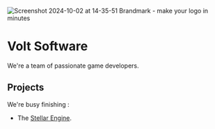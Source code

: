 ![Screenshot 2024-10-02 at 14-35-51 Brandmark - make your logo in minutes](https://github.com/user-attachments/assets/24c6d945-3c6a-44b7-b5c1-de2a67437a47)

# Volt Software

We're a team of passionate game developers.

## Projects

We're busy finishing :
- The [Stellar Engine](https://github.com/Volt-Soft/Stellar-Engine).
